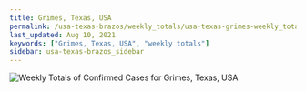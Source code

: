```yaml
---
title: Grimes, Texas, USA
permalink: /usa-texas-brazos/weekly_totals/usa-texas-grimes-weekly_totals.html
last_updated: Aug 10, 2021
keywords: ["Grimes, Texas, USA", "weekly totals"]
sidebar: usa-texas-brazos_sidebar
---
```


![Weekly Totals of Confirmed Cases for Grimes, Texas, USA](/covid_tracker/images/graphs/usa-texas-grimes-weekly_totals_graph.png)
